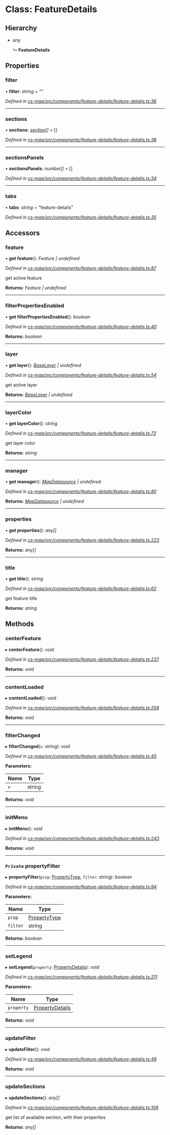 # Class: FeatureDetails

## Hierarchy

* any

  ↳ **FeatureDetails**

## Properties

###  filter

• **filter**: *string* = ""

*Defined in [cs-map/src/components/feature-details/feature-details.ts:36](https://github.com/RichardHovenkamp/csnext/blob/0e0b9b29/packages/cs-map/src/components/feature-details/feature-details.ts#L36)*

___

###  sections

• **sections**: *[section](_cs_map_src_components_feature_details_feature_details_.section.md)[]* =  []

*Defined in [cs-map/src/components/feature-details/feature-details.ts:38](https://github.com/RichardHovenkamp/csnext/blob/0e0b9b29/packages/cs-map/src/components/feature-details/feature-details.ts#L38)*

___

###  sectionsPanels

• **sectionsPanels**: *number[]* =  []

*Defined in [cs-map/src/components/feature-details/feature-details.ts:34](https://github.com/RichardHovenkamp/csnext/blob/0e0b9b29/packages/cs-map/src/components/feature-details/feature-details.ts#L34)*

___

###  tabs

• **tabs**: *string* = "feature-details"

*Defined in [cs-map/src/components/feature-details/feature-details.ts:35](https://github.com/RichardHovenkamp/csnext/blob/0e0b9b29/packages/cs-map/src/components/feature-details/feature-details.ts#L35)*

## Accessors

###  feature

• **get feature**(): *Feature | undefined*

*Defined in [cs-map/src/components/feature-details/feature-details.ts:87](https://github.com/RichardHovenkamp/csnext/blob/0e0b9b29/packages/cs-map/src/components/feature-details/feature-details.ts#L87)*

get active feature

**Returns:** *Feature | undefined*

___

###  filterPropertiesEnabled

• **get filterPropertiesEnabled**(): *boolean*

*Defined in [cs-map/src/components/feature-details/feature-details.ts:40](https://github.com/RichardHovenkamp/csnext/blob/0e0b9b29/packages/cs-map/src/components/feature-details/feature-details.ts#L40)*

**Returns:** *boolean*

___

###  layer

• **get layer**(): *[BaseLayer](_cs_map_src_layers_base_layer_.baselayer.md) | undefined*

*Defined in [cs-map/src/components/feature-details/feature-details.ts:54](https://github.com/RichardHovenkamp/csnext/blob/0e0b9b29/packages/cs-map/src/components/feature-details/feature-details.ts#L54)*

get active layer

**Returns:** *[BaseLayer](_cs_map_src_layers_base_layer_.baselayer.md) | undefined*

___

###  layerColor

• **get layerColor**(): *string*

*Defined in [cs-map/src/components/feature-details/feature-details.ts:72](https://github.com/RichardHovenkamp/csnext/blob/0e0b9b29/packages/cs-map/src/components/feature-details/feature-details.ts#L72)*

get layer color

**Returns:** *string*

___

###  manager

• **get manager**(): *[MapDatasource](_cs_map_src_datasources_map_datasource_.mapdatasource.md) | undefined*

*Defined in [cs-map/src/components/feature-details/feature-details.ts:80](https://github.com/RichardHovenkamp/csnext/blob/0e0b9b29/packages/cs-map/src/components/feature-details/feature-details.ts#L80)*

**Returns:** *[MapDatasource](_cs_map_src_datasources_map_datasource_.mapdatasource.md) | undefined*

___

###  properties

• **get properties**(): *any[]*

*Defined in [cs-map/src/components/feature-details/feature-details.ts:223](https://github.com/RichardHovenkamp/csnext/blob/0e0b9b29/packages/cs-map/src/components/feature-details/feature-details.ts#L223)*

**Returns:** *any[]*

___

###  title

• **get title**(): *string*

*Defined in [cs-map/src/components/feature-details/feature-details.ts:62](https://github.com/RichardHovenkamp/csnext/blob/0e0b9b29/packages/cs-map/src/components/feature-details/feature-details.ts#L62)*

get feature title

**Returns:** *string*

## Methods

###  centerFeature

▸ **centerFeature**(): *void*

*Defined in [cs-map/src/components/feature-details/feature-details.ts:237](https://github.com/RichardHovenkamp/csnext/blob/0e0b9b29/packages/cs-map/src/components/feature-details/feature-details.ts#L237)*

**Returns:** *void*

___

###  contentLoaded

▸ **contentLoaded**(): *void*

*Defined in [cs-map/src/components/feature-details/feature-details.ts:258](https://github.com/RichardHovenkamp/csnext/blob/0e0b9b29/packages/cs-map/src/components/feature-details/feature-details.ts#L258)*

**Returns:** *void*

___

###  filterChanged

▸ **filterChanged**(`v`: string): *void*

*Defined in [cs-map/src/components/feature-details/feature-details.ts:45](https://github.com/RichardHovenkamp/csnext/blob/0e0b9b29/packages/cs-map/src/components/feature-details/feature-details.ts#L45)*

**Parameters:**

Name | Type |
------ | ------ |
`v` | string |

**Returns:** *void*

___

###  initMenu

▸ **initMenu**(): *void*

*Defined in [cs-map/src/components/feature-details/feature-details.ts:243](https://github.com/RichardHovenkamp/csnext/blob/0e0b9b29/packages/cs-map/src/components/feature-details/feature-details.ts#L243)*

**Returns:** *void*

___

### `Private` propertyFilter

▸ **propertyFilter**(`prop`: [PropertyType](_cs_map_src_classes_feature_type_.propertytype.md), `filter`: string): *boolean*

*Defined in [cs-map/src/components/feature-details/feature-details.ts:94](https://github.com/RichardHovenkamp/csnext/blob/0e0b9b29/packages/cs-map/src/components/feature-details/feature-details.ts#L94)*

**Parameters:**

Name | Type |
------ | ------ |
`prop` | [PropertyType](_cs_map_src_classes_feature_type_.propertytype.md) |
`filter` | string |

**Returns:** *boolean*

___

###  setLegend

▸ **setLegend**(`property`: [PropertyDetails](_cs_map_src_components_feature_details_feature_details_.propertydetails.md)): *void*

*Defined in [cs-map/src/components/feature-details/feature-details.ts:211](https://github.com/RichardHovenkamp/csnext/blob/0e0b9b29/packages/cs-map/src/components/feature-details/feature-details.ts#L211)*

**Parameters:**

Name | Type |
------ | ------ |
`property` | [PropertyDetails](_cs_map_src_components_feature_details_feature_details_.propertydetails.md) |

**Returns:** *void*

___

###  updateFilter

▸ **updateFilter**(): *void*

*Defined in [cs-map/src/components/feature-details/feature-details.ts:49](https://github.com/RichardHovenkamp/csnext/blob/0e0b9b29/packages/cs-map/src/components/feature-details/feature-details.ts#L49)*

**Returns:** *void*

___

###  updateSections

▸ **updateSections**(): *any[]*

*Defined in [cs-map/src/components/feature-details/feature-details.ts:108](https://github.com/RichardHovenkamp/csnext/blob/0e0b9b29/packages/cs-map/src/components/feature-details/feature-details.ts#L108)*

get list of available section, with their properties

**Returns:** *any[]*
